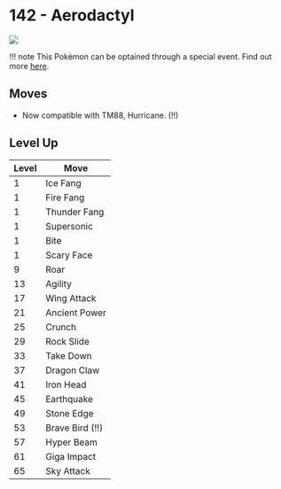# 142 - Aerodactyl
![][142]

!!! note
    This Pokémon can be optained through a special event. Find out more [here](/special_events/#fossil-pokemon).

## Moves

 - Now compatible with TM88, Hurricane. (!!)

## Level Up

Level | Move
---   | ---
  1   | Ice Fang
  1   | Fire Fang
  1   | Thunder Fang
  1   | Supersonic
  1   | Bite
  1   | Scary Face
  9   | Roar
 13   | Agility
 17   | Wing Attack
 21   | Ancient Power
 25   | Crunch
 29   | Rock Slide
 33   | Take Down
 37   | Dragon Claw
 41   | Iron Head
 45   | Earthquake
 49   | Stone Edge
 53   | Brave Bird (!!)
 57   | Hyper Beam
 61   | Giga Impact
 65   | Sky Attack



[142]: /img/pokemon/142.png
